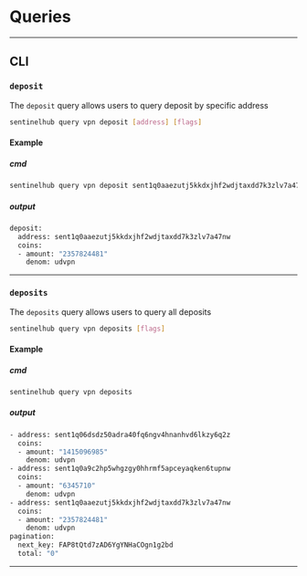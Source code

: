 # Queries
---

## CLI

### `deposit`
The `deposit` query allows users to query deposit by specific address
```bash
sentinelhub query vpn deposit [address] [flags]
```
#### Example
##### cmd
```bash
sentinelhub query vpn deposit sent1q0aaezutj5kkdxjhf2wdjtaxdd7k3zlv7a47nw
```

##### output
```bash
deposit:
  address: sent1q0aaezutj5kkdxjhf2wdjtaxdd7k3zlv7a47nw
  coins:
  - amount: "2357824481"
    denom: udvpn
```  

---

### `deposits`
The `deposits` query allows users to query all deposits
```bash
sentinelhub query vpn deposits [flags]
```
#### Example
##### cmd
```bash
sentinelhub query vpn deposits
```

##### output
```bash
- address: sent1q06dsdz50adra40fq6ngv4hnanhvd6lkzy6q2z
  coins:
  - amount: "1415096985"
    denom: udvpn
- address: sent1q0a9c2hp5whgzgy0hhrmf5apceyaqken6tupnw
  coins:
  - amount: "6345710"
    denom: udvpn
- address: sent1q0aaezutj5kkdxjhf2wdjtaxdd7k3zlv7a47nw
  coins:
  - amount: "2357824481"
    denom: udvpn
pagination:
  next_key: FAP8tQtd7zAD6YgYNHaCOgn1g2bd
  total: "0"
```  

---